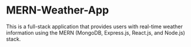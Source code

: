 # MERN-Weather-App
This is a full-stack application that provides users with real-time weather information using the MERN (MongoDB, Express.js, React.js, and Node.js) stack.